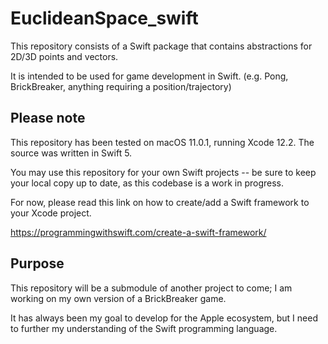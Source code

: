 # EuclideanSpace_swift

This repository consists of a Swift package
that contains abstractions for 2D/3D points and vectors.

It is intended to be used for game development in Swift.
(e.g. Pong, BrickBreaker, anything requiring a position/trajectory)


## Please note

This repository has been tested on macOS 11.0.1, 
running Xcode 12.2. The source was written in Swift 5.

You may use this repository for your own Swift projects --
be sure to keep your local copy up to date, 
as this codebase is a work in progress.

For now, 
please read this link on how to create/add a Swift framework 
to your Xcode project.

https://programmingwithswift.com/create-a-swift-framework/

## Purpose

This repository will be a submodule of another project to come;
I am working on my own version of a BrickBreaker game.

It has always been my goal to develop for the Apple ecosystem,
but I need to further my understanding of the Swift programming language.
